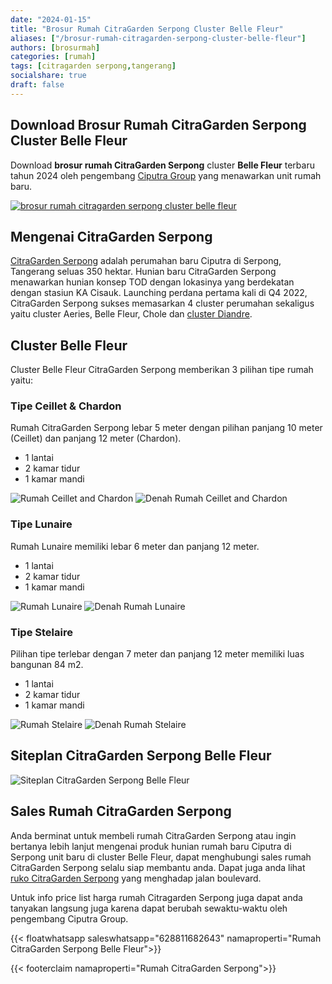 ```yaml
---
date: "2024-01-15"
title: "Brosur Rumah CitraGarden Serpong Cluster Belle Fleur"
aliases: ["/brosur-rumah-citragarden-serpong-cluster-belle-fleur"]
authors: [brosurmah]
categories: [rumah]
tags: [citragarden serpong,tangerang]
socialshare: true
draft: false
---
```


## Download Brosur Rumah CitraGarden Serpong Cluster Belle Fleur
Download **brosur rumah CitraGarden Serpong** cluster **Belle Fleur** terbaru tahun 2024 oleh pengembang [Ciputra Group](https://alam-sutera.com#?) yang menawarkan unit rumah baru.

[![brosur rumah citragarden serpong cluster belle fleur](brosur-rumah-citragarden-serpong-belle-fleur.webp)](https://drive.google.com/drive/folders/1vOofAamYINrvbUJc9Yq-AqufBhzR4TO3?usp=drive_link#?)

## Mengenai CitraGarden Serpong
[CitraGarden Serpong](https://citra-gardenserpong.com/#?) adalah perumahan baru Ciputra di Serpong, Tangerang seluas 350 hektar. Hunian baru CitraGarden Serpong menawarkan hunian konsep TOD dengan lokasinya yang berdekatan dengan stasiun KA Cisauk. Launching perdana pertama kali di Q4 2022, CitraGarden Serpong sukses memasarkan 4 cluster perumahan sekaligus yaitu cluster Aeries, Belle Fleur, Chole dan [cluster Diandre](https://serpongcitragarden.com/properti/cluster-diandre-citragarden-serpong/).

## Cluster Belle Fleur

Cluster Belle Fleur CitraGarden Serpong memberikan 3 pilihan tipe rumah yaitu:

### Tipe Ceillet & Chardon
Rumah CitraGarden Serpong lebar 5 meter dengan pilihan panjang 10 meter (Ceillet) dan panjang 12 meter (Chardon).
- 1 lantai
- 2 kamar tidur
- 1 kamar mandi

![Rumah Ceillet and Chardon](rumah-citragarden-serpong-ceillet-chardon.webp)
![Denah Rumah Ceillet and Chardon](denah-rumah-citragarden-serpong-ceillet-chardon.webp)

### Tipe Lunaire
Rumah Lunaire memiliki lebar 6 meter dan panjang 12 meter.
- 1 lantai
- 2 kamar tidur
- 1 kamar mandi

![Rumah Lunaire](rumah-citragarden-serpong-lunaire.webp)
![Denah Rumah Lunaire](denah-rumah-citragarden-serpong-lunaire.webp)

### Tipe Stelaire
Pilihan tipe terlebar dengan 7 meter dan panjang 12 meter memiliki luas bangunan 84 m2.
- 1 lantai
- 2 kamar tidur
- 1 kamar mandi

![Rumah Stelaire](rumah-citragarden-serpong-stelaire.webp)
![Denah Rumah Stelaire](denah-rumah-citragarden-serpong-stelaire.webp)

## Siteplan CitraGarden Serpong Belle Fleur
![Siteplan CitraGarden Serpong Belle Fleur](siteplan-belle-fleur-citragarden-serpong.webp)

## Sales Rumah CitraGarden Serpong
Anda berminat untuk membeli rumah CitraGarden Serpong atau ingin bertanya lebih lanjut mengenai produk hunian rumah baru Ciputra di Serpong unit baru di cluster Belle Fleur, dapat menghubungi sales rumah CitraGarden Serpong selalu siap membantu anda. Dapat juga anda lihat [ruko CitraGarden Serpong](https://brosurmah.com/docs/brosur-ruko-citragarden-serpong-la-vallee-boulevard/) yang menghadap jalan boulevard.

Untuk info price list harga rumah Citragarden Serpong juga dapat anda tanyakan langsung juga karena dapat berubah sewaktu-waktu oleh pengembang Ciputra Group.

{{< floatwhatsapp saleswhatsapp="628811682643" namaproperti="Rumah CitraGarden Serpong Belle Fleur">}}

{{< footerclaim namaproperti="Rumah CitraGarden Serpong">}}